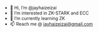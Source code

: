 - 👋 Hi, I’m @jayhaizeizai
- 👀 I’m interested in ZK-STARK and ECC
- 🌱 I’m currently learning ZK
- 📫 Reach me @ jayhaizeizai@gmail.com


